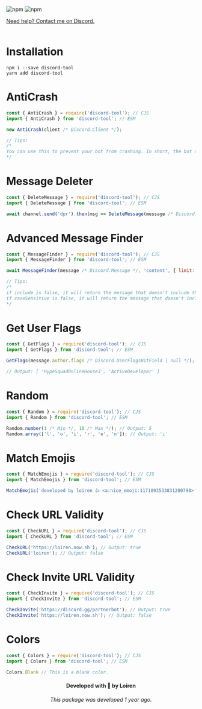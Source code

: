 ![npm](https://img.shields.io/npm/v/discord-tool?label=npm&style=for-the-badge)
![npm](https://img.shields.io/npm/dt/discord-tool?style=for-the-badge)

[Need help? Contact me on Discord.](https://discord.gg/partnerbot)
<br /><br />

# Installation
```shell
npm i --save discord-tool
yarn add discord-tool
```

# AntiCrash
```js
const { AntiCrash } = require('discord-tool'); // CJS
import { AntiCrash } from 'discord-tool'; // ESM

new AntiCrash(client /* Discord.Client */);

// Tips:
/*
You can use this to prevent your bot from crashing. In short, the bot does not shut down when it gives an error.
*/
```

# Message Deleter
```js
const { DeleteMessage } = require('discord-tool'); // CJS
import { DeleteMessage } from 'discord-tool'; // ESM

await channel.send('dpr').then(msg => DeleteMessage(message /* Discord.Message */, 4000));
```

# Advanced Message Finder
```js
const { MessageFinder } = require('discord-tool'); // CJS
import { MessageFinder } from 'discord-tool'; // ESM

await MessageFinder(message /* Discord.Message */, 'content', { limit: 10, caseSensitive: true, include: true });

// Tips:
/*
if include is false, it will return the message that doesn't include the content.
if caseSensitive is false, it will return the message that doesn't include the content with case insensitive.
*/
```

# Get User Flags
```js
const { GetFlags } = require('discord-tool'); // CJS
import { GetFlags } from 'discord-tool'; // ESM

GetFlags(message.author.flags /* Discord.UserFlagsBitField | null */);

// Output: [ 'HypeSquadOnlineHouse3', 'ActiveDeveloper' ]
```

# Random
```js
const { Random } = require('discord-tool'); // CJS
import { Random } from 'discord-tool'; // ESM

Random.number(1 /* Min */, 10 /* Max */); // Output: 5
Random.array(['l', 'o', 'i', 'r', 'e', 'n']); // Output: 'i'
```

# Match Emojis
```js
const { MatchEmojis } = require('discord-tool'); // CJS
import { MatchEmojis } from 'discord-tool'; // ESM

MatchEmojis('developed by loiren 👍 <a:nice_emoji:1171093533831200798>'); // Output: ['👍', '<a:nice_emoji:1171093533831200798>']
```

# Check URL Validity
```js
const { CheckURL } = require('discord-tool'); // CJS
import { CheckURL } from 'discord-tool'; // ESM

CheckURL('https://loiren.now.sh'); // Output: true
CheckURL('loiren'); // Output: false
```

# Check Invite URL Validity
```js
const { CheckInvite } = require('discord-tool'); // CJS
import { CheckInvite } from 'discord-tool'; // ESM

CheckInvite('https://discord.gg/partnerbot'); // Output: true
CheckInvite('https://loiren.now.sh'); // Output: false
```

# Colors
```js
const { Colors } = require('discord-tool'); // CJS
import { Colors } from 'discord-tool'; // ESM

Colors.Blank // This is a blank color.
```

<h4 align="center">Developed with 💙 by Loiren</h4>
<h6 align="center">This package was developed 1 year ago.</h6>